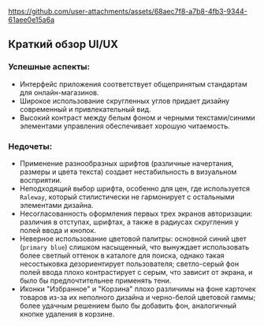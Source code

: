 

https://github.com/user-attachments/assets/68aec7f8-a7b8-4fb3-9344-61aee0e15a6a

## Краткий обзор UI/UX
### Успешные аспекты:
- Интерфейс приложения соответствует общепринятым стандартам для онлайн-магазинов.
- Широкое использование скругленных углов придает дизайну современный и привлекательный вид.
- Высокий контраст между белым фоном и черными текстами/синими элементами управления обеспечивает хорошую читаемость.
### Недочеты:
- Применение разнообразных шрифтов (различные начертания, размеры и цвета текста) создает нестабильность в визуальном восприятии.
- Неподходящий выбор шрифта, особенно для цен, где используется `Raleway`, который стилистически не гармонирует с остальными элементами дизайна.
- Несогласованность оформления первых трех экранов авторизации: различия в отступах, шрифтах, а также в радиусах скругления у полей ввода и кнопок.
- Неверное использование цветовой палитры: основной синий цвет (`primary blue`) слишком насыщенный, что вынуждает использовать более светлый оттенок в каталоге для поиска, однако такая несостыковка дезориентирует пользователя; светло-серый фон полей ввода плохо контрастирует с серым, что зависит от экрана, и было бы предпочтительнее применять тени.
- Иконки "Избранное" и "Корзина" плохо различимы на фоне карточек товаров из-за их неполного дизайна и черно-белой цветовой гаммы; более удачным решением было бы добавить фон, аналогичный кнопке удаления в корзине.
